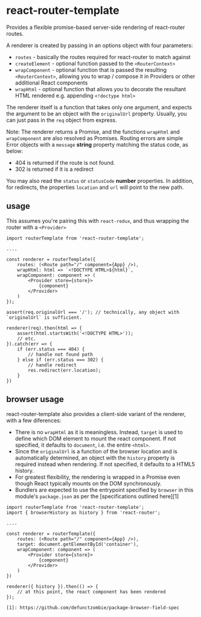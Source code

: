 # react-router-template

Provides a flexible promise-based server-side rendering of react-router routes.

A renderer is created by passing in an options object with four parameters:

* `routes` - basically the routes required for react-router to match against
* `createElement` - optional function passed to the `<RouterContext>`
* `wrapComponent` - optional function that is passed the resulting `<RouterContext>`, allowing you to wrap / compose it in Providers or other additional React components
* `wrapHtml` - optional function that allows you to decorate the resultant HTML rendered e.g. appending `<!doctype html>`

The renderer itself is a function that takes only one argument, and expects the argument to be an object with the `originalUrl` property. Usually, you can just pass in the `req` object from express.

Note: The renderer returns a Promise, and the functions `wrapHtml` and `wrapComponent` are also resolved as Promises. Routing errors are simple Error objects with a `message` **string** property matching the status code, as below:

* 404 is returned if the route is not found.
* 302 is returned if it is a redirect

You may also read the `status` or `statusCode` **number** properties. In addition, for redirects, the properties `location` and `url` will point to the new path.

## usage

This assumes you're pairing this with `react-redux`, and thus wrapping the router with a `<Provider>`

```
import routerTemplate from 'react-router-template';

....

const renderer = routerTemplate({
	routes: (<Route path="/" component={App} />),
	wrapHtml: html => `<!DOCTYPE HTML>${html}`,
	wrapComponent: component => (
		<Provider store={store}>
			{component}
		</Provider>
	)
});

assert(req.originalUrl === '/'); // technically, any object with `originalUrl` is sufficient.

renderer(req).then(html => {
	assert(html.startsWith('<!DOCTYPE HTML>'));
	// etc.
}).catch(err => {
	if (err.status === 404) {
		// handle not found path
	} else if (err.status === 302) {
		// handle redirect
		res.redirect(err.location);
	}
})
```

## browser usage

react-router-template also provides a client-side variant of the renderer, with a few diferences:

* There is no `wrapHtml` as it is meaningless. Instead, `target` is used to define which DOM element to mount the react component. If not specified, it defaults to `document`, i.e. the entire `<html>`.
* Since the `originalUrl` is a function of the browser location and is automatically determined, an object with the `history` property is required instead when rendering. If not specified, it defaults to a HTML5 history.
* For greatest flexibility, the rendering is wrapped in a Promise even though React typically mounts on the DOM synchronously.
* Bundlers are expected to use the entrypoint specified by `browser` in this module's `package.json` as per the [specifications outlined here][1]

```
import routerTemplate from 'react-router-template';
import { browserHistory as history } from 'react-router';

....

const renderer = routerTemplate({
	routes: (<Route path="/" component={App} />),
	target: document.getElementById('container'),
	wrapComponent: component => (
		<Provider store={store}>
			{component}
		</Provider>
	)
})

renderer({ history }).then(() => {
	// at this point, the react component has been rendered
});

[1]: https://github.com/defunctzombie/package-browser-field-spec